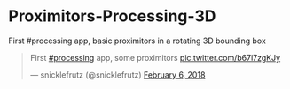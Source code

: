 # Proximitors-Processing-3D
First #processing app, basic proximitors in a rotating 3D bounding box

<blockquote class="twitter-tweet" data-lang="en"><p lang="en" dir="ltr">First <a href="https://twitter.com/hashtag/processing?src=hash&amp;ref_src=twsrc%5Etfw">#processing</a> app, some proximitors <a href="https://t.co/b67l7zgKJy">pic.twitter.com/b67l7zgKJy</a></p>&mdash; snicklefrutz (@snicklefrutz) <a href="https://twitter.com/snicklefrutz/status/960910402526830593?ref_src=twsrc%5Etfw">February 6, 2018</a></blockquote>

